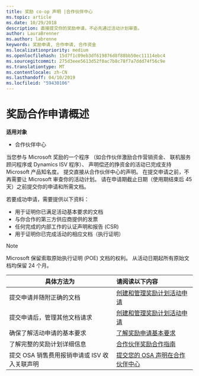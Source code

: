 ```yaml
---
title: 奖励 co-op 声明 |合作伙伴中心
ms.topic: article
ms.date: 10/29/2018
description: 直接提交你的奖励申请，不必先通过活动计划审查。
author: LauraBrenner
ms.author: labrenne
keywords: 奖励申请, 合作申请, 合作资金
ms.localizationpriority: medium
ms.openlocfilehash: 15d7f1c09eb3df619876d8f88bb50ec11114ebc4
ms.sourcegitcommit: 275d3eee5613d52f0ac7b8c78f7a7ddd74f56c9e
ms.translationtype: MT
ms.contentlocale: zh-CN
ms.lasthandoff: 04/10/2019
ms.locfileid: "59430106"
---
```

# <a name="incentives-co-op-claims-overview"></a>奖励合作申请概述

**适用对象**

- 合作伙伴中心

当您参与 Microsoft 奖励的一个程序 （如合作伙伴激励合作营销资金、 联机服务顾问程序或 Dynamics ISV 程序）、 声明偿还的挣资金的活动已完成支持 Microsoft 产品知名度。 提交直接从合作伙伴中心的声明。 在提交申请之前，不再需要让 Microsoft 审查你的活动计划。 请在申请期截止日期（使用期结束后 45 天）之前提交你的申请和所需文档。 

若要成功申请，需要提供以下资料：

- 用于证明你已满足活动基本要求的文档
- 与你合作的第三方供应商提供的发票
- 任何完成的内部工作的认证声明和报告 (CSR)
- 用于证明你已完成活动的相应文档（执行证明） 

>[!NOTE]
>Microsoft 保留索取原始执行证明 (POE) 文档的权利。 从活动日期起所有原始文档均保留 24 个月。 

|**具体方法为**   |**请阅读以下内容**   |
|-----------------|:--------------------------------------|
|提交申请并随附正确的文档|[创建和管理奖励计划活动申请](create-incentives-claims.md)|
|提交申请后，管理其他文档请求|[创建和管理奖励计划活动申请](create-incentives-claims.md)  |
|确保了解活动申请的基本要求|[了解奖励申请基本要求](core-requirements.md)   |
|了解完整的奖励计划详细信息|[合作伙伴奖励合作指南](https://assets.microsoft.com/coop-guidebook.pdf)
|提交 OSA 销售费用报销申请或 ISV 收入关联声明 |[提交您的 OSA 声明在合作伙伴中心](submit-osa-claim.md)|
                                                                                 
                                   
